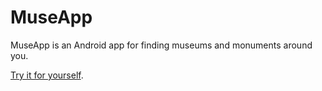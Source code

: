 MuseApp
=======

MuseApp is an Android app for finding museums and monuments around you.

[Try it for yourself](https://play.google.com/store/apps/details?id=com.hro.museapp).
